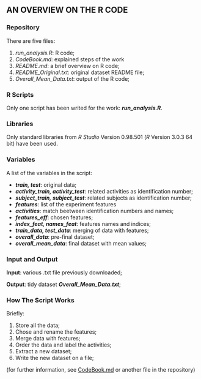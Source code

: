 ## AN OVERVIEW ON THE R CODE

### Repository
There are five files:

1. _run_analysis.R_: R code;
2. _CodeBook.md_: explained steps of the work
3. _README.md_: a brief overview on R code;
4. _README_Original.txt_: original dataset README file;
5. _Overall_Mean_Data.txt_: output of the R code;

### R Scripts
Only one script has been writed for the work: **_run_analysis.R_**.

### Libraries
Only standard libraries from _R Studio_ Version 0.98.501 (_R_ Version 3.0.3 64 bit) have been used.

### Variables
A list of the variables in the script:
* **_train, test_**: original data;
* **_activity_train, activity_test_**: related activities as identification number;
* **_subject_train, subject_test_**: related subjects as identification number;
* **_features_**: list of the experiment features
* **_activities_**: match beetween identification numbers and names;
* **_features_eff_**: chosen features;
* **_index_feat, names_feat_**: features names and indices;
* **_train_data, test_data_**: merging of data with features;
* **_overall_data_**: pre-final dataset;
* **_overall_mean_data_**: final dataset with mean values;

### Input and Output

**Input**: various .txt file previously downloaded;

**Output**: tidy dataset **_Overall_Mean_Data.txt_**;

### How The Script Works
Briefly:

1. Store all the data;
2. Chose and rename the features;
3. Merge data with features;
4. Order the data and label the activities;
5. Extract a new dataset;
6. Write the new dataset on a file;

(for further information, see [CodeBook.md](https://github.com/Geggio80/GettingAndCleaningData/blob/master/CodeBook.md) or another file in the repository)